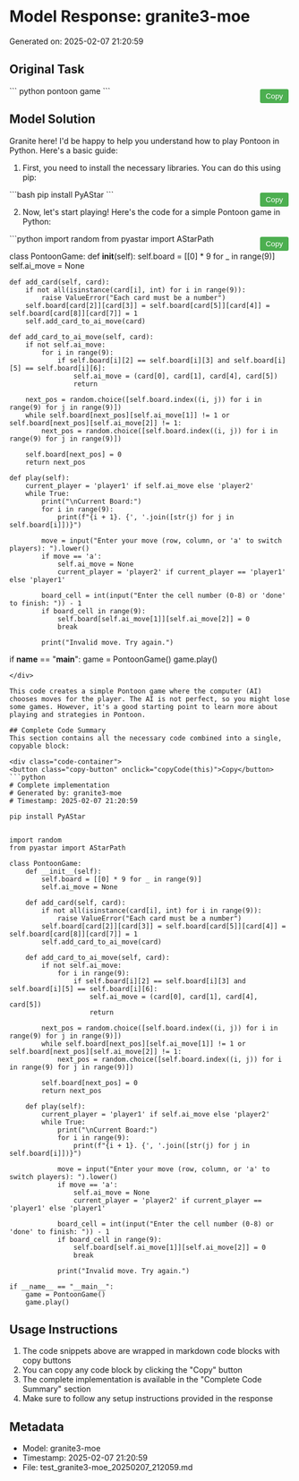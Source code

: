 # Model Response: granite3-moe
Generated on: 2025-02-07 21:20:59


<style>
.copy-button {
    position: absolute;
    top: 5px;
    right: 5px;
    padding: 5px 10px;
    background-color: #4CAF50;
    color: white;
    border: none;
    border-radius: 3px;
    cursor: pointer;
    z-index: 1;
}
.code-container {
    position: relative;
    margin: 10px 0;
}
.copy-button:hover {
    background-color: #45a049;
}
.copy-button:active {
    background-color: #3d8b40;
}
</style>

<script>
function copyCode(buttonElement) {
    const codeBlock = buttonElement.parentElement.querySelector('code');
    const range = document.createRange();
    range.selectNode(codeBlock);
    window.getSelection().removeAllRanges();
    window.getSelection().addRange(range);
    try {
        document.execCommand('copy');
        buttonElement.textContent = 'Copied!';
        setTimeout(() => {
            buttonElement.textContent = 'Copy';
        }, 2000);
    } catch(e) {
        console.error('Failed to copy text:', e);
        buttonElement.textContent = 'Failed to copy';
    }
    window.getSelection().removeAllRanges();
}
</script>


## Original Task
<div class="code-container">
<button class="copy-button" onclick="copyCode(this)">Copy</button>
```
python pontoon game
```
</div>

## Model Solution
Granite here! I'd be happy to help you understand how to play Pontoon in Python. Here's a basic guide:

1. First, you need to install the necessary libraries. You can do this using pip:

<div class="code-container">
<button class="copy-button" onclick="copyCode(this)">Copy</button>
```bash
pip install PyAStar
```
</div>

2. Now, let's start playing! Here's the code for a simple Pontoon game in Python:

<div class="code-container">
<button class="copy-button" onclick="copyCode(this)">Copy</button>
```python
import random
from pyastar import AStarPath

class PontoonGame:
    def __init__(self):
        self.board = [[0] * 9 for _ in range(9)]
        self.ai_move = None

    def add_card(self, card):
        if not all(isinstance(card[i], int) for i in range(9)):
            raise ValueError("Each card must be a number")
        self.board[card[2]][card[3]] = self.board[card[5]][card[4]] = self.board[card[8]][card[7]] = 1
        self.add_card_to_ai_move(card)

    def add_card_to_ai_move(self, card):
        if not self.ai_move:
            for i in range(9):
                if self.board[i][2] == self.board[i][3] and self.board[i][5] == self.board[i][6]:
                    self.ai_move = (card[0], card[1], card[4], card[5])
                    return

        next_pos = random.choice([self.board.index((i, j)) for i in range(9) for j in range(9)])
        while self.board[next_pos][self.ai_move[1]] != 1 or self.board[next_pos][self.ai_move[2]] != 1:
            next_pos = random.choice([self.board.index((i, j)) for i in range(9) for j in range(9)])

        self.board[next_pos] = 0
        return next_pos

    def play(self):
        current_player = 'player1' if self.ai_move else 'player2'
        while True:
            print("\nCurrent Board:")
            for i in range(9):
                print(f"{i + 1}. {', '.join([str(j) for j in self.board[i]])}")

            move = input("Enter your move (row, column, or 'a' to switch players): ").lower()
            if move == 'a':
                self.ai_move = None
                current_player = 'player2' if current_player == 'player1' else 'player1'

            board_cell = int(input("Enter the cell number (0-8) or 'done' to finish: ")) - 1
            if board_cell in range(9):
                self.board[self.ai_move[1]][self.ai_move[2]] = 0
                break

            print("Invalid move. Try again.")

if __name__ == "__main__":
    game = PontoonGame()
    game.play()
```
</div>

This code creates a simple Pontoon game where the computer (AI) chooses moves for the player. The AI is not perfect, so you might lose some games. However, it's a good starting point to learn more about playing and strategies in Pontoon.

## Complete Code Summary
This section contains all the necessary code combined into a single, copyable block:

<div class="code-container">
<button class="copy-button" onclick="copyCode(this)">Copy</button>
```python
# Complete implementation
# Generated by: granite3-moe
# Timestamp: 2025-02-07 21:20:59

pip install PyAStar


import random
from pyastar import AStarPath

class PontoonGame:
    def __init__(self):
        self.board = [[0] * 9 for _ in range(9)]
        self.ai_move = None

    def add_card(self, card):
        if not all(isinstance(card[i], int) for i in range(9)):
            raise ValueError("Each card must be a number")
        self.board[card[2]][card[3]] = self.board[card[5]][card[4]] = self.board[card[8]][card[7]] = 1
        self.add_card_to_ai_move(card)

    def add_card_to_ai_move(self, card):
        if not self.ai_move:
            for i in range(9):
                if self.board[i][2] == self.board[i][3] and self.board[i][5] == self.board[i][6]:
                    self.ai_move = (card[0], card[1], card[4], card[5])
                    return

        next_pos = random.choice([self.board.index((i, j)) for i in range(9) for j in range(9)])
        while self.board[next_pos][self.ai_move[1]] != 1 or self.board[next_pos][self.ai_move[2]] != 1:
            next_pos = random.choice([self.board.index((i, j)) for i in range(9) for j in range(9)])

        self.board[next_pos] = 0
        return next_pos

    def play(self):
        current_player = 'player1' if self.ai_move else 'player2'
        while True:
            print("\nCurrent Board:")
            for i in range(9):
                print(f"{i + 1}. {', '.join([str(j) for j in self.board[i]])}")

            move = input("Enter your move (row, column, or 'a' to switch players): ").lower()
            if move == 'a':
                self.ai_move = None
                current_player = 'player2' if current_player == 'player1' else 'player1'

            board_cell = int(input("Enter the cell number (0-8) or 'done' to finish: ")) - 1
            if board_cell in range(9):
                self.board[self.ai_move[1]][self.ai_move[2]] = 0
                break

            print("Invalid move. Try again.")

if __name__ == "__main__":
    game = PontoonGame()
    game.play()

```
</div>

## Usage Instructions
1. The code snippets above are wrapped in markdown code blocks with copy buttons
2. You can copy any code block by clicking the "Copy" button
3. The complete implementation is available in the "Complete Code Summary" section
4. Make sure to follow any setup instructions provided in the response

## Metadata
- Model: granite3-moe
- Timestamp: 2025-02-07 21:20:59
- File: test_granite3-moe_20250207_212059.md
